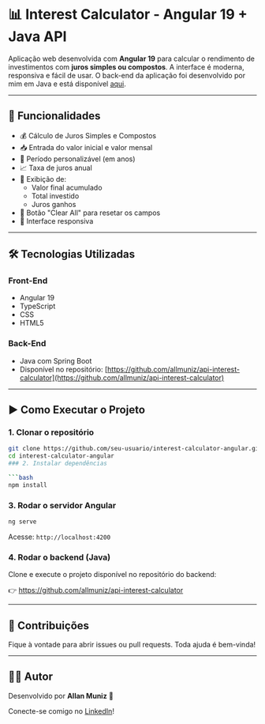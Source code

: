 # 📊 Interest Calculator - Angular 19 + Java API

Aplicação web desenvolvida com **Angular 19** para calcular o rendimento de investimentos com **juros simples ou compostos**. A interface é moderna, responsiva e fácil de usar. O back-end da aplicação foi desenvolvido por mim em Java e está disponível [aqui](https://github.com/allmuniz/api-interest-calculator).

---

## 🔧 Funcionalidades

- 💰 Cálculo de Juros Simples e Compostos
- 📥 Entrada do valor inicial e valor mensal
- 📅 Período personalizável (em anos)
- 📈 Taxa de juros anual
- 🧮 Exibição de:
  - Valor final acumulado
  - Total investido
  - Juros ganhos
- 🧹 Botão "Clear All" para resetar os campos
- 📱 Interface responsiva

---

## 🛠️ Tecnologias Utilizadas

### Front-End

- Angular 19
- TypeScript
- CSS
- HTML5

### Back-End

- Java com Spring Boot
- Disponível no repositório: [https://github.com/allmuniz/api-interest-calculator](https://github.com/allmuniz/api-interest-calculator)

---

## ▶️ Como Executar o Projeto

### 1. Clonar o repositório

```bash
git clone https://github.com/seu-usuario/interest-calculator-angular.git
cd interest-calculator-angular
### 2. Instalar dependências

```bash
npm install
```

### 3. Rodar o servidor Angular

```bash
ng serve
```

Acesse: `http://localhost:4200`

### 4. Rodar o backend (Java)

Clone e execute o projeto disponível no repositório do backend:

👉 https://github.com/allmuniz/api-interest-calculator

---

## 🤝 Contribuições

Fique à vontade para abrir issues ou pull requests. Toda ajuda é bem-vinda!

---

## 🧑‍💻 Autor

Desenvolvido por **Allan Muniz** 🚀

Conecte-se comigo no [LinkedIn](https://www.linkedin.com/in/allan-muniz-reis/)!
